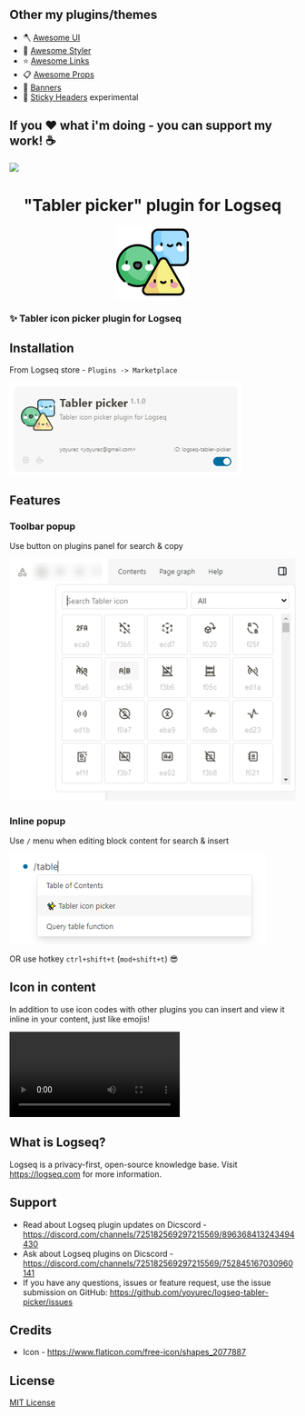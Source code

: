 ## Other my plugins/themes
* 🪓 [Awesome UI](https://github.com/yoyurec/logseq-awesome-ui)
* 🎨 [Awesome Styler](https://github.com/yoyurec/logseq-awesome-styler)
* ⭐ [Awesome Links](https://github.com/yoyurec/logseq-awesome-links)
* 📋 [Awesome Props](https://github.com/yoyurec/logseq-awesome-props)
* 📰 [Banners](https://github.com/yoyurec/logseq-banners-plugin)
* 📌 [Sticky Headers](https://github.com/yoyurec/logseq-sticky-headers) experimental

## If you ❤ what i'm doing - you can support my work! ☕

<a href="https://www.buymeacoffee.com/yoyurec"><img src="https://img.buymeacoffee.com/button-api/?text=Buy me a coffee&emoji=&slug=yoyurec&button_colour=FFDD00&font_colour=000000&font_family=Lato&outline_colour=000000&coffee_colour=ffffff" /></a>

<h1 align="center">"Tabler picker" plugin for Logseq</h1>
<p align="center">
    <a href="https://github.com/yoyurec/logseq-tabler-picker">
        <img src="https://github.com/yoyurec/logseq-tabler-picker/raw/main/icon.png" alt="logo" width="128" height="128" />
    </a>
</p>

### ✨ Tabler icon picker plugin for Logseq

## Installation

From Logseq store - `Plugins -> Marketplace`

![](https://github.com//yoyurec/logseq-tabler-picker/raw/main/screenshots/market.png)

## Features

### Toolbar popup
Use button on plugins panel for search & copy

![](https://github.com//yoyurec/logseq-tabler-picker/raw/main/screenshots/screen.png)

### Inline popup
Use `/` menu when editing block content for search & insert

![](https://github.com//yoyurec/logseq-tabler-picker/raw/main/screenshots/menu.png)

OR use hotkey `ctrl+shift+t` (`mod+shift+t`) 😎

## Icon in content

In addition to use icon codes with other plugins you can insert and view it inline in your content, just like emojis!

![](https://github.com//yoyurec/logseq-tabler-picker/raw/main/screenshots/inline-icons.mp4)

## What is Logseq?
Logseq is a privacy-first, open-source knowledge base. Visit https://logseq.com for more information.

## Support
* Read about Logseq plugin updates on Dicscord - https://discord.com/channels/725182569297215569/896368413243494430
* Ask about Logseq plugins on Dicscord - https://discord.com/channels/725182569297215569/752845167030960141
* If you have any questions, issues or feature request, use the issue submission on GitHub: https://github.com/yoyurec/logseq-tabler-picker/issues

## Credits
* Icon - https://www.flaticon.com/free-icon/shapes_2077887

## License

[MIT License](./LICENSE)
